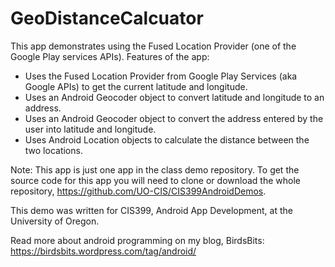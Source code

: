 # GeoDistanceCalcuator
  This app demonstrates using the Fused Location Provider (one of the Google Play services APIs). Features of the app:
  * Uses the Fused Location Provider from Google Play Services (aka Google APIs) to get the current latitude and longitude.
  * Uses an Android Geocoder object to convert latitude and longitude to an address.
  * Uses an Android Geocoder object to convert the address entered by the user into latitude and longitude.
  * Uses Android Location objects to calculate the distance between the two locations.

Note: This app is just one app in the class demo repository. To get the source code for this app you will need to clone or download the whole repository, https://github.com/UO-CIS/CIS399AndroidDemos.

This demo was written for CIS399, Android App Development, at the University of Oregon.

Read more about android programming on my blog, BirdsBits: https://birdsbits.wordpress.com/tag/android/
